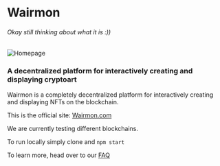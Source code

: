 
# Wairmon

###### Okay still thinking about what it is :))
![Homepage](https://ipfs.io/ipfs/QmeQixN5LQ2Yo8MHQZWQMEmdWrNxA6VtiGs8KjbQCwUBts)

### A decentralized platform for interactively creating and displaying cryptoart

Wairmon is a completely decentralized platform for interactively creating and displaying NFTs on the blockchain.

This is the official site: [Wairmon.com](https://wairmon.com)

We are currently testing different blockchains.

To run locally simply  clone and `npm start` 

To learn more, head over to our [FAQ](./src/components/docs/FAQ.md)


